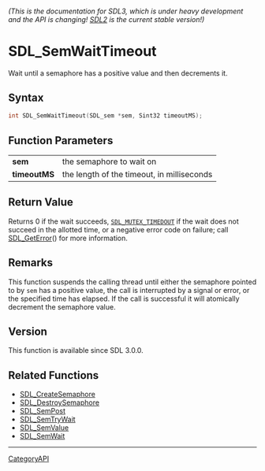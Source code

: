 ###### (This is the documentation for SDL3, which is under heavy development and the API is changing! [SDL2](https://wiki.libsdl.org/SDL2/) is the current stable version!)
# SDL_SemWaitTimeout

Wait until a semaphore has a positive value and then decrements it.

## Syntax

```c
int SDL_SemWaitTimeout(SDL_sem *sem, Sint32 timeoutMS);

```

## Function Parameters

|                   |                                            |
| ----------------- | ------------------------------------------ |
| **sem**           | the semaphore to wait on                   |
| **timeoutMS**     | the length of the timeout, in milliseconds |

## Return Value

Returns 0 if the wait succeeds, [`SDL_MUTEX_TIMEDOUT`](SDL_MUTEX_TIMEDOUT)
if the wait does not succeed in the allotted time, or a negative error code
on failure; call [SDL_GetError](SDL_GetError)() for more information.

## Remarks

This function suspends the calling thread until either the semaphore
pointed to by `sem` has a positive value, the call is interrupted by a
signal or error, or the specified time has elapsed. If the call is
successful it will atomically decrement the semaphore value.

## Version

This function is available since SDL 3.0.0.

## Related Functions

* [SDL_CreateSemaphore](SDL_CreateSemaphore)
* [SDL_DestroySemaphore](SDL_DestroySemaphore)
* [SDL_SemPost](SDL_SemPost)
* [SDL_SemTryWait](SDL_SemTryWait)
* [SDL_SemValue](SDL_SemValue)
* [SDL_SemWait](SDL_SemWait)

----
[CategoryAPI](CategoryAPI)

